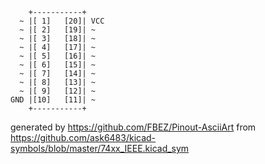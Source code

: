 

	    +-----------+
	  ~ |[ 1]   [20]| VCC
	  ~ |[ 2]   [19]| ~
	  ~ |[ 3]   [18]| ~
	  ~ |[ 4]   [17]| ~
	  ~ |[ 5]   [16]| ~
	  ~ |[ 6]   [15]| ~
	  ~ |[ 7]   [14]| ~
	  ~ |[ 8]   [13]| ~
	  ~ |[ 9]   [12]| ~
	GND |[10]   [11]| ~
	    +-----------+


generated by https://github.com/FBEZ/Pinout-AsciiArt from https://github.com/ask6483/kicad-symbols/blob/master/74xx_IEEE.kicad_sym
